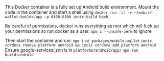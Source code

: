 This Docker container is a fully set up Android build environment. Mount the code in the container and start a shell using `docker run -it -v ~/mobile-wallet-build:/app -p 8100:8100 ionic-build bash`

Be careful of permissions, docker runs everything as root which will fuck up your permissions so run docker as a user.
`npm i --unsafe-perm` to ignore

Then start the container and run:
`npm i`
`cd packages/mobile-wallet`
`ionic cordova remove platform android && ionic cordova add platform android`
Ensure google-services.json is in `platforms/android/app/`
`npm run build:android`